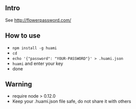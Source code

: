 ## Intro

See <http://flowerpassword.com/>

## How to use

* `npm install -g huami`
* `cd`
* `echo '{"password": "YOUR-PASSWORD"}' > .huami.json`
* `huami` and enter your key
* done

## Warning

* require node > 0.12.0
* Keep your .huami.json file safe, do not share it with others
